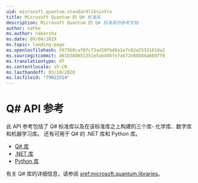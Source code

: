 ```yaml
---
uid: microsoft.quantum.standardlibsintro
title: Microsoft Quantum 的 Q# 标准库
description: Microsoft Quantum 的 Q# 标准库的参考文档
author: natke
ms.author: nakersha
ms.date: 09/04/2019
ms.topic: landing-page
ms.openlocfilehash: 5975b0caf0fc73ad18fbd8a1e7c82a2333161da2
ms.sourcegitcommit: d61b388651351e5abd4bfe7a672e88b84a6697f8
ms.translationtype: HT
ms.contentlocale: zh-CN
ms.lasthandoff: 03/10/2020
ms.locfileid: "79022514"
---
```

# <a name="q-api-reference"></a>Q# API 参考 #

此 API 参考包括了 Q# 标准库以及在该标准库之上构建的三个库- 化学库、数字库和机器学习库。 还有可用于 Q# 的 .NET 库和 Python 库。

- [Q# 库](xref:microsoft.quantum.qsharplibintro)
- [.NET 库](xref:microsoft.quantum.dotnetlibsintro)
- [Python 库](https://docs.microsoft.com/python/qsharp)

有关 Q# 库的详细信息，请参阅 <xref:microsoft.quantum.libraries>。
